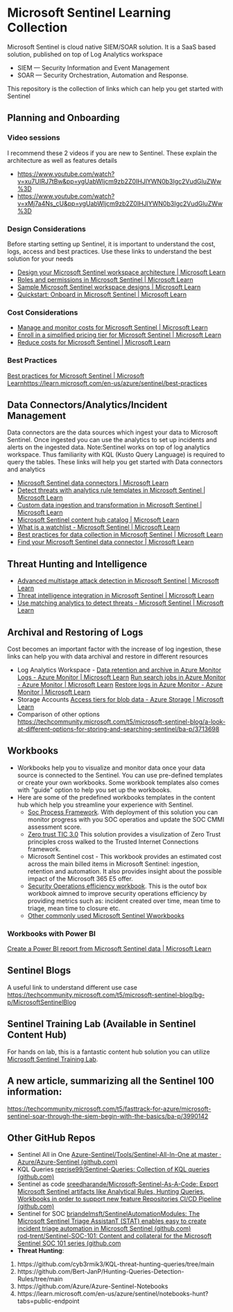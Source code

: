# Microsoft Sentinel Learning Collection

Microsoft Sentinel is cloud native SIEM/SOAR solution. It is a SaaS based solution, published on top of Log Analytics workspace
- SIEM — Security Information and Event Management
- SOAR — Security Orchestration, Automation and Response.

This repository is the collection of links which can help you get started with Sentinel

## Planning and Onboarding
### Video sessions 
I recommend these 2 videos if you are new to Sentinel. These explain the architecture as well as features details
- https://www.youtube.com/watch?v=xu7UIRJ7tBw&pp=ygUabWljcm9zb2Z0IHJlYWN0b3Igc2VudGluZWw%3D
- https://www.youtube.com/watch?v=xMj7a4Ns_cU&pp=ygUabWljcm9zb2Z0IHJlYWN0b3Igc2VudGluZWw%3D

### Design Considerations
Before starting setting up Sentinel, it is important to understand the cost, logs, access and best practices. Use these links to understand the best solution for your needs
- [Design your Microsoft Sentinel workspace architecture | Microsoft Learn](https://learn.microsoft.com/en-us/azure/sentinel/design-your-workspace-architecture)
- [Roles and permissions in Microsoft Sentinel | Microsoft Learn](https://learn.microsoft.com/en-us/azure/sentinel/roles)
- [Sample Microsoft Sentinel workspace designs | Microsoft Learn](https://learn.microsoft.com/en-us/azure/sentinel/sample-workspace-designs)
- [Quickstart: Onboard in Microsoft Sentinel | Microsoft Learn](https://learn.microsoft.com/en-us/azure/sentinel/quickstart-onboard)

### Cost Considerations
- [Manage and monitor costs for Microsoft Sentinel | Microsoft Learn](https://learn.microsoft.com/en-us/azure/sentinel/billing-monitor-costs)
- [Enroll in a simplified pricing tier for Microsoft Sentinel | Microsoft Learn](https://learn.microsoft.com/en-us/azure/sentinel/enroll-simplified-pricing-tier?tabs=microsoft-sentinel)
- [Reduce costs for Microsoft Sentinel | Microsoft Learn](https://learn.microsoft.com/en-us/azure/sentinel/billing-reduce-costs)

### Best Practices
[Best practices for Microsoft Sentinel | Microsoft Learn](https://learn.microsoft.com/en-us/azure/sentinel/best-practices)https://learn.microsoft.com/en-us/azure/sentinel/best-practices

## Data Connectors/Analytics/Incident Management
Data connectors are the data sources which ingest your data to Microsoft Sentinel. Once ingested you can use the analytics to set up incidents and alerts on the ingested data.
Note:Sentinel works on top of log analytics workspace. Thus familiarity with KQL (Kusto Query Language) is required to query the tables. These links will help you get started with Data connectors and analytics
- [Microsoft Sentinel data connectors | Microsoft Learn](https://learn.microsoft.com/en-us/azure/sentinel/connect-data-sources)
- [Detect threats with analytics rule templates in Microsoft Sentinel | Microsoft Learn](https://learn.microsoft.com/en-us/azure/sentinel/detect-threats-built-in)
- [Custom data ingestion and transformation in Microsoft Sentinel | Microsoft Learn](https://learn.microsoft.com/en-us/azure/sentinel/data-transformation)
- [Microsoft Sentinel content hub catalog | Microsoft Learn](https://learn.microsoft.com/EN-US/azure/sentinel/sentinel-solutions-catalog)
- [What is a watchlist - Microsoft Sentinel | Microsoft Learn](https://learn.microsoft.com/en-us/azure/sentinel/watchlists)
- [Best practices for data collection in Microsoft Sentinel | Microsoft Learn](https://learn.microsoft.com/en-us/azure/sentinel/best-practices-data)
- [Find your Microsoft Sentinel data connector | Microsoft Learn](https://learn.microsoft.com/en-us/azure/sentinel/data-connectors-reference)

## Threat Hunting and Intelligence
- [Advanced multistage attack detection in Microsoft Sentinel | Microsoft Learn](https://learn.microsoft.com/en-us/azure/sentinel/fusion)
- [Threat intelligence integration in Microsoft Sentinel | Microsoft Learn](https://learn.microsoft.com/en-us/azure/sentinel/threat-intelligence-integration)
- [Use matching analytics to detect threats - Microsoft Sentinel | Microsoft Learn](https://learn.microsoft.com/en-us/azure/sentinel/use-matching-analytics-to-detect-threats)

## Archival and Restoring of Logs
Cost becomes an important factor with the increase of log ingestion, these links can help you with data archival and restore in different resources
- Log Analytics Workspace - 
[Data retention and archive in Azure Monitor Logs - Azure Monitor | Microsoft Learn](https://learn.microsoft.com/en-us/azure/azure-monitor/logs/data-retention-archive?tabs=portal-1%2Cportal-2)
[Run search jobs in Azure Monitor - Azure Monitor | Microsoft Learn](https://learn.microsoft.com/en-us/azure/azure-monitor/logs/search-jobs?tabs=portal-1%2Cportal-2)
[Restore logs in Azure Monitor - Azure Monitor | Microsoft Learn](https://learn.microsoft.com/en-us/azure/azure-monitor/logs/restore?tabs=api-1)
- Storage Accounts 
[Access tiers for blob data - Azure Storage | Microsoft Learn](https://learn.microsoft.com/en-us/azure/storage/blobs/access-tiers-overview)
- Comparison of other options
https://techcommunity.microsoft.com/t5/microsoft-sentinel-blog/a-look-at-different-options-for-storing-and-searching-sentinel/ba-p/3713698


## Workbooks 
- Workbooks help you to visualize and monitor data once your data source is connected to the Sentinel. You can use pre-defined templates or create your own workbooks. Some workbook templates also comes with "guide"  option to help you set up the workbooks.
- Here are some of the predefined workbooks templates in the content hub which help you streamline your experience with Sentinel.
    -  [Soc Process Framework](https://techcommunity.microsoft.com/t5/microsoft-sentinel-blog/what-s-new-soc-process-framework-is-now-live-in-content-hub/ba-p/3590349). With deployment of this solution you can monitor progress with you SOC operatios and update the SOC CMMI assessment score.
    -  [Zero trust TIC 3.0](https://techcommunity.microsoft.com/t5/public-sector-blog/announcing-the-azure-sentinel-zero-trust-tic3-0-workbook/ba-p/2313761) This solution provides a visulization of Zero Trust principles cross walked to the Trusted Internet Connections framework.
    -  Microsoft Sentinel cost -  This workbook provides an estimated cost across the main billed items in Microsoft Sentinel: ingestion, retention and automation. It also provides insight about the possible impact of the Microsoft 365 E5 offer.
    -  [Security Operations efficiency workbook](https://learn.microsoft.com/en-us/azure/sentinel/manage-soc-with-incident-metrics). This is the outof box workbook aimned to improve security operations efficiency by providing metrics such as: incident created over time, mean time to triage, mean time to closure etc.
    -  [Other commonly used Microsoft Sentinel Wworkbooks](https://learn.microsoft.com/en-us/azure/sentinel/top-workbooks)
### Workbooks with Power BI
 [Create a Power BI report from Microsoft Sentinel data | Microsoft Learn](https://learn.microsoft.com/en-us/azure/sentinel/powerbi)

## Sentinel Blogs
A useful link to understand different use case
https://techcommunity.microsoft.com/t5/microsoft-sentinel-blog/bg-p/MicrosoftSentinelBlog

## Sentinel Training Lab (Available in Sentinel Content Hub)
For hands on lab, this is a fantastic content hub solution you can utilize [Microsoft Sentinel Training Lab](https://github.com/Azure/Azure-Sentinel/tree/master/Solutions/Training/Azure-Sentinel-Training-Lab).

## A new article, summarizing all the Sentinel 100 information:
https://techcommunity.microsoft.com/t5/fasttrack-for-azure/microsoft-sentinel-soar-through-the-siem-begin-with-the-basics/ba-p/3990142

## Other GitHub Repos
- Sentinel All in One
[Azure-Sentinel/Tools/Sentinel-All-In-One at master · Azure/Azure-Sentinel (github.com)](https://github.com/Azure/Azure-Sentinel/tree/master/Tools/Sentinel-All-In-One)
- KQL Queries
[reprise99/Sentinel-Queries: Collection of KQL queries (github.com)](https://github.com/reprise99/Sentinel-Queries)
- Sentinel as code
[sreedharande/Microsoft-Sentinel-As-A-Code: Export Microsoft Sentinel artifacts like Analytical Rules, Hunting Queries, Workbooks in order to support new feature Repositories CI/CD Pipeline (github.com)](https://github.com/sreedharande/Microsoft-Sentinel-As-A-Code/tree/main)
- Sentinel for SOC
[briandelmsft/SentinelAutomationModules: The Microsoft Sentinel Triage AssistanT (STAT) enables easy to create incident triage automation in Microsoft Sentinel (github.com)](https://github.com/briandelmsft/SentinelAutomationModules) <br>
[rod-trent/Sentinel-SOC-101: Content and collateral for the Microsoft Sentinel SOC 101 series (github.com](https://github.com/rod-trent/Sentinel-SOC-101)
- **Threat Hunting**: 
<ol>
<li>https://github.com/cyb3rmik3/KQL-threat-hunting-queries/tree/main </li>
<li>https://github.com/Bert-JanP/Hunting-Queries-Detection-Rules/tree/main
<li>https://github.com/Azure/Azure-Sentinel-Notebooks
<li>https://learn.microsoft.com/en-us/azure/sentinel/notebooks-hunt?tabs=public-endpoint</li> </ol>


